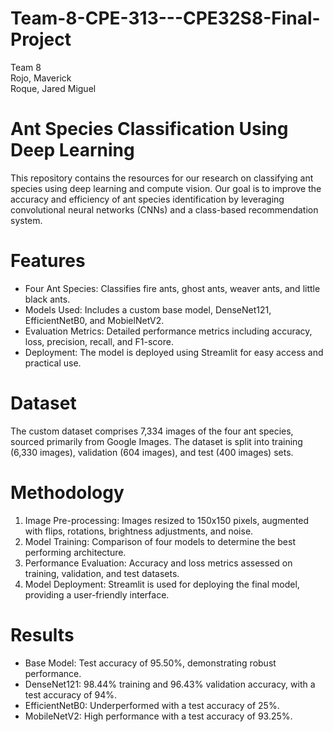 # Team-8-CPE-313---CPE32S8-Final-Project
Team 8 <br>
Rojo, Maverick <br>
Roque, Jared Miguel
# Ant Species Classification Using Deep Learning
This repository contains the resources for our research on classifying ant species using deep learning and compute vision. Our goal is to improve the accuracy and efficiency of ant species identification by leveraging convolutional neural networks (CNNs) and a class-based recommendation system.
# Features
- Four Ant Species: Classifies fire ants, ghost ants, weaver ants, and little black ants.
- Models Used: Includes a custom base model, DenseNet121, EfficientNetB0, and MobielNetV2.
- Evaluation Metrics: Detailed performance metrics including accuracy, loss, precision, recall, and F1-score.
- Deployment: The model is deployed using Streamlit for easy access and practical use.
# Dataset
The custom dataset comprises 7,334 images of the four ant species, sourced primarily from Google Images. The dataset is split into training (6,330 images), validation (604 images), and test (400 images) sets.
# Methodology
1. Image Pre-processing: Images resized to 150x150 pixels, augmented with flips, rotations, brightness adjustments, and noise.
2. Model Training: Comparison of four models to determine the best performing architecture.
3. Performance Evaluation: Accuracy and loss metrics assessed on training, validation, and test datasets.
4. Model Deployment: Streamlit is used for deploying the final model, providing a user-friendly interface.
# Results
- Base Model: Test accuracy of 95.50%, demonstrating robust performance.
- DenseNet121: 98.44% training and 96.43% validation accuracy, with a test accuracy of 94%.
- EfficientNetB0: Underperformed with a test accuracy of 25%.
- MobileNetV2: High performance with a test accuracy of 93.25%.
